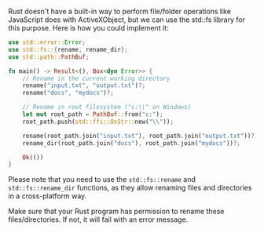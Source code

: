  Rust doesn't have a built-in way to perform file/folder operations like JavaScript does with ActiveXObject, but we can use the std::fs library for this purpose. Here is how you could implement it:

```rust
use std::error::Error;
use std::fs::{rename, rename_dir};
use std::path::PathBuf;

fn main() -> Result<(), Box<dyn Error>> {
    // Rename in the current working directory
    rename("input.txt", "output.txt")?;
    rename("docs", "mydocs")?;

    // Rename in root filesystem ("c:\\" on Windows)
    let mut root_path = PathBuf::from("c:");
    root_path.push(std::ffi::OsStr::new("\\"));

    rename(root_path.join("input.txt"), root_path.join("output.txt"))?;
    rename_dir(root_path.join("docs"), root_path.join("mydocs"))?;

    Ok(())
}
```
Please note that you need to use the `std::fs::rename` and `std::fs::rename_dir` functions, as they allow renaming files and directories in a cross-platform way.

Make sure that your Rust program has permission to rename these files/directories. If not, it will fail with an error message.
